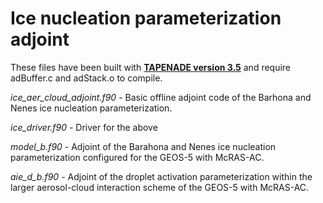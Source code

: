 # Ice nucleation parameterization adjoint

These files have been built with **[TAPENADE version 3.5](http://www-tapenade.inria.fr:8080/tapenade/)** and require adBuffer.c and adStack.o to compile. 

*ice_aer_cloud_adjoint.f90* - Basic offline adjoint code of the Barhona and Nenes ice nucleation parameterization.

*ice_driver.f90* - Driver for the above

*model_b.f90* - Adjoint of the Barahona and Nenes ice nucleation parameterization configured for the GEOS-5 with McRAS-AC.

*aie_d_b.f90* - Adjoint of the droplet activation parameterization within the larger aerosol-cloud interaction scheme of the GEOS-5 with McRAS-AC.
